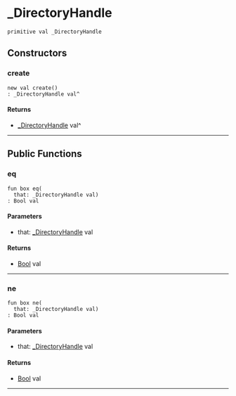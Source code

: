 # _DirectoryHandle

```pony
primitive val _DirectoryHandle
```

## Constructors

### create

```pony
new val create()
: _DirectoryHandle val^
```

#### Returns

* [_DirectoryHandle](files-_DirectoryHandle) val^

---

## Public Functions

### eq

```pony
fun box eq(
  that: _DirectoryHandle val)
: Bool val
```
#### Parameters

*   that: [_DirectoryHandle](files-_DirectoryHandle) val

#### Returns

* [Bool](builtin-Bool) val

---

### ne

```pony
fun box ne(
  that: _DirectoryHandle val)
: Bool val
```
#### Parameters

*   that: [_DirectoryHandle](files-_DirectoryHandle) val

#### Returns

* [Bool](builtin-Bool) val

---

